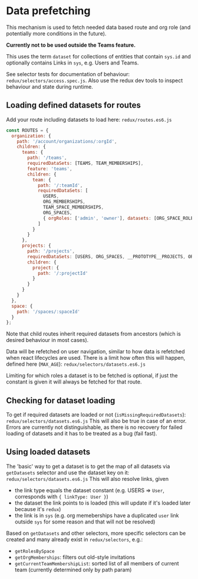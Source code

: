 # Data prefetching

This mechanism is used to fetch needed data based route and org role (and potentially more conditions in the future).

**Currently not to be used outside the Teams feature.**

This uses the term `dataset` for collections of entities that contain `sys.id` and optionally contains Links in `sys`, e.g. Users and Teams.

See selector tests for documentation of behaviour: `redux/selectors/access.spec.js`.
Also use the redux dev tools to inspect behaviour and state during runtime.

## Loading defined datasets for routes

Add your route including datasets to load here: `redux/routes.es6.js`
```js
const ROUTES = {
  organization: {
    path: '/account/organizations/:orgId',
    children: {
      teams: {
        path: '/teams',
        requiredDataSets: [TEAMS, TEAM_MEMBERSHIPS],
        feature: 'teams',
        children: {
          team: {
            path: '/:teamId',
            requiredDataSets: [
              USERS,
              ORG_MEMBERSHIPS,
              TEAM_SPACE_MEMBERSHIPS,
              ORG_SPACES,
              { orgRoles: ['admin', 'owner'], datasets: [ORG_SPACE_ROLES] }
            ]
          }
        }
      },
      projects: {
        path: '/projects',
        requiredDataSets: [USERS, ORG_SPACES, __PROTOTYPE__PROJECTS, ORG_MEMBERSHIPS],
        children: {
          project: {
            path: '/:projectId'
          }
        }
      }
    }
  },
  space: {
    path: '/spaces/:spaceId'
  }
};
```
Note that child routes inherit required datasets from ancestors (which is desired behaviour in most cases).

Data will be refetched on user navigation, similar to how data is refetched when react lifecycles are used.
There is a limit how often this will happen, defined here (`MAX_AGE`): `redux/selectors/datasets.es6.js`

Limiting for which roles a dataset is to be fetched is optional, if just the constant is given it will always be fetched for that route.

## Checking for dataset loading

To get if required datasets are loaded or not (`isMissingRequiredDatasets`): `redux/selectors/datasets.es6.js`
This will also be true in case of an error. Errors are currently not distinguishable, as there is no recovery for failed loading of datasets and it has to be treated as a bug (fail fast).

## Using loaded datasets

The 'basic' way to get a dataset is to get the map of all datasets via `getDatasets` selector and use the dataset key on it: `redux/selectors/datasets.es6.js`
This will also resolve links, given
 - the link type equals the dataset constant (e.g. USERS => `User`, corresponds with `{ linkType: User }`)
 - the dataset the link points to is loaded (this will update if it's loaded later because it's `redux`)
 - the link is in `sys` (e.g. org memeberships have a duplicated `user` link outside `sys` for some reason and that will not be resolved)

Based on `getDatasets` and other selectors, more specific selectors can be created and many already exist in `redux/selectors`, e.g.:
 - `getRolesBySpace`
 - `getOrgMemberships`: filters out old-style invitations
 - `getCurrentTeamMembershipList`: sorted list of all members of current team (currently determined only by path param)
